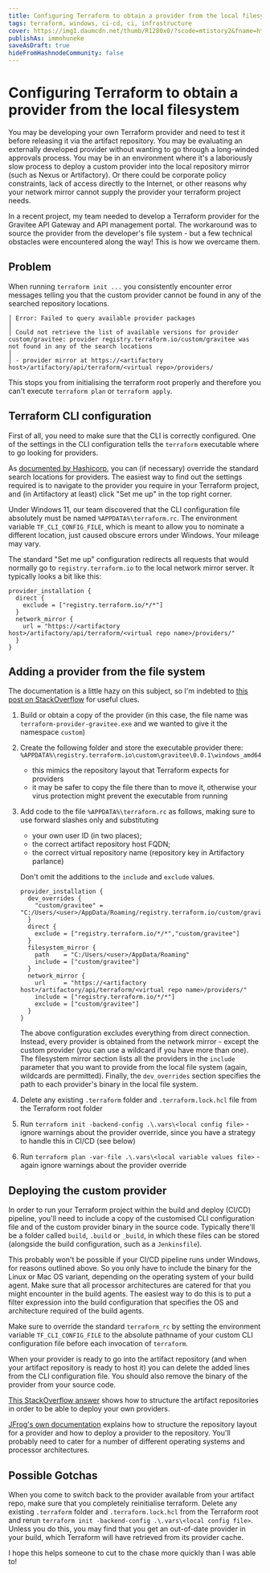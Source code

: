 ```yaml
---
title: Configuring Terraform to obtain a provider from the local filesystem
tags: terraform, windows, ci-cd, ci, infrastructure
cover: https://img1.daumcdn.net/thumb/R1280x0/?scode=mtistory2&fname=https%3A%2F%2Fblog.kakaocdn.net%2Fdn%2FbTjXYU%2Fbtq9e6SzhlK%2F1kOCYlRDgqPl3qF5qoQQNk%2Fimg.png
publishAs: immohuneke
saveAsDraft: true
hideFromHashnodeCommunity: false
---
```


# Configuring Terraform to obtain a provider from the local filesystem

You may be developing your own Terraform provider and
need to test it before releasing it via the artifact repository.
You may be evaluating an externally developed provider without
wanting to go through a long-winded approvals process.
You may be in an environment where it's a laboriously slow
process to deploy a custom provider into the local repository
mirror (such as Nexus or Artifactory).
Or there could be corporate policy constraints,
lack of access directly to the Internet,
or other reasons why your network mirror cannot supply the
provider your terraform project needs.

In a recent project, my team needed to develop a Terraform
provider for the Gravitee API Gateway and API management portal.
The workaround was to source the provider from the developer's
file system - but a few technical obstacles were encountered
along the way!
This is how we overcame them.

## Problem

When running `terraform init ...` you consistently encounter
error messages telling you that the custom provider cannot be
found in any of the searched repository locations.
```
│ Error: Failed to query available provider packages
│
│ Could not retrieve the list of available versions for provider custom/gravitee: provider registry.terraform.io/custom/gravitee was not found in any of the search locations
│
│ - provider mirror at https://<artifactory host>/artifactory/api/terraform/<virtual repo>/providers/

```

This stops you from initialising the terraform root properly
and therefore you can't execute `terraform plan`
or `terraform apply`.

## Terraform CLI configuration

First of all, you need to make sure that the CLI is correctly
configured.
One of the settings in the CLI configuration tells the `terraform`
executable where to go looking for providers.

As [documented by Hashicorp](
https://developer.hashicorp.com/terraform/cli/config/config-file), 
you can (if necessary) override the standard search locations
for providers.
The easiest way to find out the settings required is to navigate
to the provider you require in your Terraform project,
and (in Artifactory at least) click "Set me up" in the top right
corner.

Under Windows 11, our team discovered that the CLI configuration
file absolutely must be named `%APPDATA%\terraform.rc`.
The environment variable `TF_CLI_CONFIG_FILE`, which is meant
to allow you to nominate a different location,
just caused obscure errors under Windows.
Your mileage may vary.

The standard "Set me up" configuration redirects all requests
that would normally go to `registry.terraform.io` to the local
network mirror server.
It typically looks a bit like this:
```
provider_installation {
  direct {
    exclude = ["registry.terraform.io/*/*"]
  }
  network_mirror {
    url = "https://<artifactory host>/artifactory/api/terraform/<virtual repo name>/providers/"
  }
}
```

## Adding a provider from the file system

The documentation is a little hazy on this subject,
so I'm indebted to [this post on StackOverflow](
https://stackoverflow.com/questions/70320229/how-can-i-use-2-providers-in-the-same-terraform-config)
for useful clues.
1. Build or obtain a copy of the provider (in this case,
   the file name was `terraform-provider-gravitee.exe`
   and we wanted to give it the namespace `custom`)
2. Create the following folder and store the executable provider there:
   `%APPDATA%\registry.terraform.io\custom\gravitee\0.0.1\windows_amd64`
   * this mimics the repository layout that Terraform
   expects for providers
   * it may be safer to copy the file there than to move it, otherwise
   your virus protection might prevent the executable from running
3. Add code to the file `%APPDATA%\terraform.rc` as follows,
   making sure to use forward slashes only and substituting
   * your own user ID (in two places);
   * the correct artifact repository host FQDN;
   * the correct virtual repository name (repository key in
     Artifactory parlance)

   Don't omit the additions to the `include` and `exclude` values.
   ```
   provider_installation {
     dev_overrides {
       "custom/gravitee" = "C:/Users/<user>/AppData/Roaming/registry.terraform.io/custom/gravitee/0.0.1/windows_amd64"
     }
     direct {
       exclude = ["registry.terraform.io/*/*","custom/gravitee"]
     }
     filesystem_mirror {
       path    = "C:/Users/<user>/AppData/Roaming"
       include = ["custom/gravitee"]
     }
     network_mirror {
       url     = "https://<artifactory host>/artifactory/api/terraform/<virtual repo name>/providers/"
       include = ["registry.terraform.io/*/*"]
       exclude = ["custom/gravitee"]
     }
   }
   ```
   The above configuration excludes everything from direct connection.
   Instead, every provider is obtained from the network mirror -
   except the custom provider (you can use a wildcard if you have
   more than one).
   The filesystem mirror section lists all the providers in the
   `include` parameter that you want to provide from the local
   file system (again, wildcards are permitted).
   Finally, the `dev_overrides` section specifies the path to
   each provider's binary in the local file system.
4. Delete any existing `.terraform` folder and `.terraform.lock.hcl` file from the Terraform root folder
5. Run `terraform init -backend-config .\.vars\<local config file>` - ignore warnings about
   the provider override, since you have a strategy
   to handle this in CI/CD (see below)
6. Run `terraform plan -var-file .\.vars\<local variable values file>` - again ignore warnings
   about the provider override

## Deploying the custom provider

In order to run your Terraform project within the build and
deploy (CI/CD) pipeline,
you'll need to include a copy of the customised CLI
configuration file and of the custom provider binary
in the source code.
Typically there'll be a folder called `build`, `.build` or
`_build`, in which these files can be stored
(alongside the build configuration, such as a `Jenkinsfile`).

This probably won't be possible if your CI/CD pipeline runs under
Windows, for reasons outlined above.
So you only have to include the binary for the Linux or
Mac OS variant, depending on the operating system of your
build agent.
Make sure that all processor architectures are catered for
that you might encounter in the build agents.
The easiest way to do this is to put a filter expression into
the build configuration that specifies the OS and architecture
required of the build agents.

Make sure to override the standard `terraform_rc` by setting
the environment variable `TF_CLI_CONFIG_FILE` to the absolute
pathname of your custom CLI configuration file before each
invocation of `terraform`.

When your provider is ready to go into the artifact repository
(and when your artifact repository is ready to host it)
you can delete the added lines from the CLI configuration file.
You should also remove the binary of the provider
from your source code.

[This StackOverflow answer](
https://stackoverflow.com/questions/76154495/using-artifactory-as-terraform-registry-for-custom-provider)
shows how to structure the artifact repositories in order
to be able to deploy your own providers.

[JFrog's own documentation](
https://jfrog.com/help/r/jfrog-artifactory-documentation/deploy-terraform-providers)
explains how to structure the
repository layout for a provider and how to deploy a
provider to the repository.
You'll probably need to cater for a number of different
operating systems and processor architectures.

## Possible Gotchas

When you come to switch back to the provider available from your
artifact repo, make sure that you completely reinitialise terraform.
Delete any existing `.terraform` folder and `.terraform.lock.hcl` from
the Terraform root and rerun
`terraform init -backend-config .\.vars\<local config file>`.
Unless you do this, you may find that you get an out-of-date provider
in your build, which Terraform will have retrieved from its provider
cache.

I hope this helps someone to cut to the chase more quickly than
I was able to!
